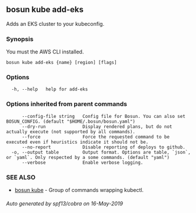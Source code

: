 ## bosun kube add-eks

Adds an EKS cluster to your kubeconfig. 

### Synopsis

You must the AWS CLI installed.

```
bosun kube add-eks {name} [region] [flags]
```

### Options

```
  -h, --help   help for add-eks
```

### Options inherited from parent commands

```
      --config-file string   Config file for Bosun. You can also set BOSUN_CONFIG. (default "$HOME/.bosun/bosun.yaml")
      --dry-run              Display rendered plans, but do not actually execute (not supported by all commands).
      --force                Force the requested command to be executed even if heuristics indicate it should not be.
      --no-report            Disable reporting of deploys to github.
  -o, --output table         Output format. Options are table, `json`, or `yaml`. Only respected by a some commands. (default "yaml")
      --verbose              Enable verbose logging.
```

### SEE ALSO

* [bosun kube](bosun_kube.md)	 - Group of commands wrapping kubectl.

###### Auto generated by spf13/cobra on 16-May-2019
